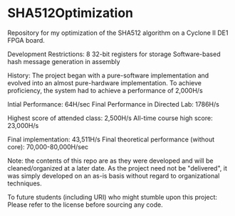 # SHA512Optimization
Repository for my optimization of the SHA512 algorithm on a Cyclone II DE1 FPGA board.

Development Restrictions:
8 32-bit registers for storage
Software-based hash message generation in assembly

History: The project began with a pure-software implementation and evolved into an almost pure-hardware implementation. To achieve proficiency, the system had to achieve a performance of 2,000H/s 

Intial Performance: 64H/sec
Final Performance in Directed Lab: 1786H/s

Highest score of attended class: 2,500H/s
All-time course high score: 23,000H/s

Final implementation: 43,511H/s
Final theoretical performance (without core): 70,000-80,000H/sec


Note: the contents of this repo are as they were developed and will be cleaned/organized at a later date. As the project need not be "delivered", it was simply developed on an as-is basis without regard to organizational techniques.

To future students (including URI) who might stumble upon this project: Please refer to the license before sourcing any code.
